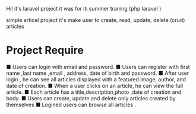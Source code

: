 Hi! it's laravel project 
it was for iti summer traning (php laravel ) 

simple articel project it's make user to create, read, update, delete (crud) articles

# Project Require 

■ Users can login with email and password. 
■ Users can register with first name ,last name ,email , address, date of birth and password. 
■ After user login , he can see all articles displayed with a featured image, author, and date of creation. 
■ When a user clicks on an article, he can view the full article. 
■ Each article has a title,description,photo ,date of creation and body. 
■ Users can create, update and delete only articles created by themselves 
■ Logined users can browse all articles .
